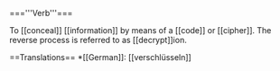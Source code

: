 ==='''Verb'''===

To [[conceal]] [[information]] by means of a [[code]] or [[cipher]]. The reverse process is referred to as [[decrypt]]ion.

==Translations==
*[[German]]: [[verschlüsseln]]